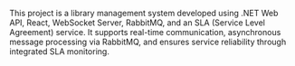 This project is a library management system developed using .NET Web API, React, WebSocket Server, RabbitMQ, and an SLA (Service Level Agreement) service. It supports real-time communication, asynchronous message processing via RabbitMQ, and ensures service reliability through integrated SLA monitoring.
